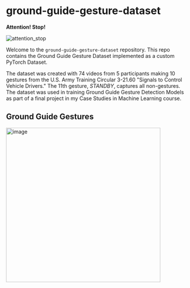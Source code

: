 # ground-guide-gesture-dataset
**Attention! Stop!**

![attention_stop](https://github.com/user-attachments/assets/20088944-057a-448e-b0fb-61628ca2df75)


Welcome to the `ground-guide-gesture-dataset` repository. This repo contains the Ground Guide Gesture Dataset implemented as a custom PyTorch Dataset.

The dataset was created with 74 videos from 5 participants making 10 gestures from the U.S. Army Training Circular 3-21.60 "Signals to Control Vehicle Drivers." The 11th gesture, _STANDBY_, captures all non-gestures. The dataset was used in training Ground Guide Gesture Detection Models as part of a final project in my Case Studies in Machine Learning course.

## Ground Guide Gestures
<img width="422" alt="image" src="https://github.com/user-attachments/assets/0564657f-d946-4aac-914f-2e50b783107a">

